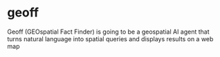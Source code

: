 # geoff
Geoff (GEOspatial Fact Finder) is going to be a geospatial AI agent that turns natural language into spatial queries and displays results on a web map
